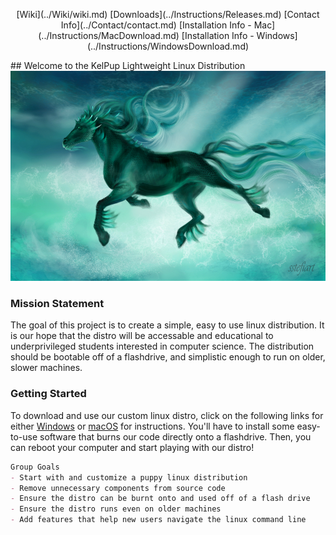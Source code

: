 <p align="center">
  [Wiki](../Wiki/wiki.md)   [Downloads](../Instructions/Releases.md)    [Contact Info](../Contact/contact.md)   [Installation Info - Mac](../Instructions/MacDownload.md)   [Installation Info - Windows](../Instructions/WindowsDownload.md)
</p>
## Welcome to the KelPup Lightweight Linux Distribution

<img src="kelpie-1000.jpeg" alt="hi" class="inline"/>

### Mission Statement

The goal of this project is to create a simple, easy to use linux distribution. It is our hope that the distro will be accessable and educational to underprivileged students interested in computer science. The distribution should be bootable off of a flashdrive, and simplistic enough to run on older, slower machines. 

### Getting Started

To download and use our custom linux distro, click on the following links for either [Windows](../Instructions/WindowsDownload.md) or [macOS](../Instructions/MacDownload.md) for instructions. You'll have to install some easy-to-use software that burns our code directly onto a flashdrive. Then, you can reboot your computer and start playing with our distro!

```markdown
Group Goals
- Start with and customize a puppy linux distribution
- Remove unnecessary components from source code
- Ensure the distro can be burnt onto and used off of a flash drive
- Ensure the distro runs even on older machines 
- Add features that help new users navigate the linux command line
```
